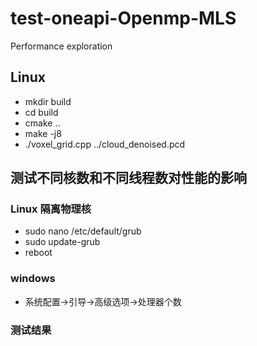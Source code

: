 # test-oneapi-Openmp-MLS
Performance exploration

## Linux
* mkdir build
* cd build
* cmake ..
* make -j8
* ./voxel_grid.cpp ../cloud_denoised.pcd

## 测试不同核数和不同线程数对性能的影响
### Linux 隔离物理核
* sudo nano /etc/default/grub
* sudo update-grub
* reboot
### windows 
* 系统配置->引导->高级选项->处理器个数
### 测试结果
